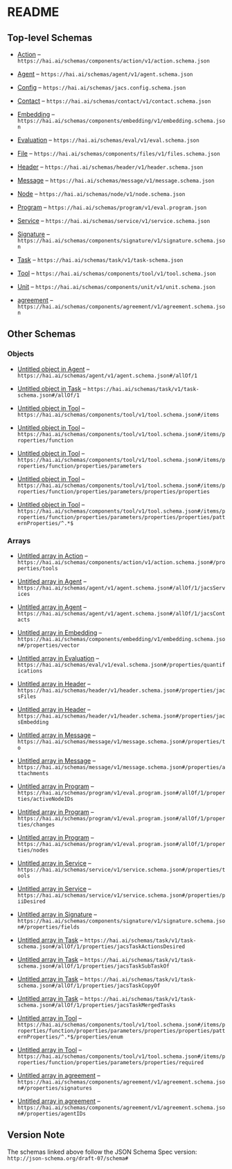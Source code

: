 # README

## Top-level Schemas

*   [Action](./action.md "General actions definitions which can comprise a service") – `https://hai.ai/schemas/components/action/v1/action.schema.json`

*   [Agent](./agent.md "General schema for human, hybrid, and AI agents") – `https://hai.ai/schemas/agent/v1/agent.schema.json`

*   [Config](./jacs.md "Jacs Configuration File") – `https://hai.ai/schemas/jacs.config.schema.json`

*   [Contact](./contact.md "How to contact over human channels") – `https://hai.ai/schemas/contact/v1/contact.schema.json`

*   [Embedding](./embedding.md "Precomputed embedding of content of a document") – `https://hai.ai/schemas/components/embedding/v1/embedding.schema.json`

*   [Evaluation](./eval.md "A signed, immutable message evaluation an agent's performance on a task") – `https://hai.ai/schemas/eval/v1/eval.schema.json`

*   [File](./files.md "General data about unstructured content not in JACS") – `https://hai.ai/schemas/components/files/v1/files.schema.json`

*   [Header](./header.md "The basis for a JACS document") – `https://hai.ai/schemas/header/v1/header.schema.json`

*   [Message](./message.md "A signed, immutable message about a task") – `https://hai.ai/schemas/message/v1/message.schema.json`

*   [Node](./node.md "A a node in a finite state machine") – `https://hai.ai/schemas/node/v1/node.schema.json`

*   [Program](./program.md "A signed, immutable message evaluation an agent's performance on a task") – `https://hai.ai/schemas/program/v1/eval.program.json`

*   [Service](./service.md "Services that an Agent claims to provide") – `https://hai.ai/schemas/service/v1/service.schema.json`

*   [Signature](./signature.md "Cryptographic signature to be embedded in other documents") – `https://hai.ai/schemas/components/signature/v1/signature.schema.json`

*   [Task](./task.md "General schema for stateful resources") – `https://hai.ai/schemas/task/v1/task-schema.json`

*   [Tool](./tool.md "OpenAI function calling definitions https://platform") – `https://hai.ai/schemas/components/tool/v1/tool.schema.json`

*   [Unit](./unit.md "Labels and quantitative values") – `https://hai.ai/schemas/components/unit/v1/unit.schema.json`

*   [agreement](./agreement.md "A set of required signatures signifying an agreement") – `https://hai.ai/schemas/components/agreement/v1/agreement.schema.json`

## Other Schemas

### Objects

*   [Untitled object in Agent](./agent-allof-1.md) – `https://hai.ai/schemas/agent/v1/agent.schema.json#/allOf/1`

*   [Untitled object in Task](./task-allof-1.md) – `https://hai.ai/schemas/task/v1/task-schema.json#/allOf/1`

*   [Untitled object in Tool](./tool-items.md) – `https://hai.ai/schemas/components/tool/v1/tool.schema.json#/items`

*   [Untitled object in Tool](./tool-items-properties-function.md) – `https://hai.ai/schemas/components/tool/v1/tool.schema.json#/items/properties/function`

*   [Untitled object in Tool](./tool-items-properties-function-properties-parameters.md) – `https://hai.ai/schemas/components/tool/v1/tool.schema.json#/items/properties/function/properties/parameters`

*   [Untitled object in Tool](./tool-items-properties-function-properties-parameters-properties-properties.md) – `https://hai.ai/schemas/components/tool/v1/tool.schema.json#/items/properties/function/properties/parameters/properties/properties`

*   [Untitled object in Tool](./tool-items-properties-function-properties-parameters-properties-properties-patternproperties-.md) – `https://hai.ai/schemas/components/tool/v1/tool.schema.json#/items/properties/function/properties/parameters/properties/properties/patternProperties/^.*$`

### Arrays

*   [Untitled array in Action](./action-properties-tools.md "tools that can be utilized") – `https://hai.ai/schemas/components/action/v1/action.schema.json#/properties/tools`

*   [Untitled array in Agent](./agent-allof-1-jacsservices.md "Services the agent can perform") – `https://hai.ai/schemas/agent/v1/agent.schema.json#/allOf/1/jacsServices`

*   [Untitled array in Agent](./agent-allof-1-jacscontacts.md "Contact information for the agent") – `https://hai.ai/schemas/agent/v1/agent.schema.json#/allOf/1/jacsContacts`

*   [Untitled array in Embedding](./embedding-properties-vector.md "the vector, does not indicate datatype or width (e") – `https://hai.ai/schemas/components/embedding/v1/embedding.schema.json#/properties/vector`

*   [Untitled array in Evaluation](./eval-properties-quantifications.md "list of evaluation units, informatio labels") – `https://hai.ai/schemas/eval/v1/eval.schema.json#/properties/quantifications`

*   [Untitled array in Header](./header-properties-jacsfiles.md "A set of files included with the jacs document") – `https://hai.ai/schemas/header/v1/header.schema.json#/properties/jacsFiles`

*   [Untitled array in Header](./header-properties-jacsembedding.md "A set of precalculated vector embeddings") – `https://hai.ai/schemas/header/v1/header.schema.json#/properties/jacsEmbedding`

*   [Untitled array in Message](./message-properties-to.md "list of addressees, optional") – `https://hai.ai/schemas/message/v1/message.schema.json#/properties/to`

*   [Untitled array in Message](./message-properties-attachments.md "list of files") – `https://hai.ai/schemas/message/v1/message.schema.json#/properties/attachments`

*   [Untitled array in Program](./program-allof-1-properties-activenodeids.md "task being processed, a description can be found there") – `https://hai.ai/schemas/program/v1/eval.program.json#/allOf/1/properties/activeNodeIDs`

*   [Untitled array in Program](./program-allof-1-properties-changes.md "What changes were made to the plan along the way and why") – `https://hai.ai/schemas/program/v1/eval.program.json#/allOf/1/properties/changes`

*   [Untitled array in Program](./program-allof-1-properties-nodes.md "list of evaluation units, informatio labels") – `https://hai.ai/schemas/program/v1/eval.program.json#/allOf/1/properties/nodes`

*   [Untitled array in Service](./service-properties-tools.md "URLs and function definitions of of tools that can be called") – `https://hai.ai/schemas/service/v1/service.schema.json#/properties/tools`

*   [Untitled array in Service](./service-properties-piidesired.md "Sensitive data desired") – `https://hai.ai/schemas/service/v1/service.schema.json#/properties/piiDesired`

*   [Untitled array in Signature](./signature-properties-fields.md "fields fields from document which were used to generate signature") – `https://hai.ai/schemas/components/signature/v1/signature.schema.json#/properties/fields`

*   [Untitled array in Task](./task-allof-1-properties-jacstaskactionsdesired.md "list of actions desired, should be a subset of actions in the resources and agents when complete") – `https://hai.ai/schemas/task/v1/task-schema.json#/allOf/1/properties/jacsTaskActionsDesired`

*   [Untitled array in Task](./task-allof-1-properties-jacstasksubtaskof.md "list of task ids this may be a subtask of") – `https://hai.ai/schemas/task/v1/task-schema.json#/allOf/1/properties/jacsTaskSubTaskOf`

*   [Untitled array in Task](./task-allof-1-properties-jacstaskcopyof.md "list of task ids this may be a copy of") – `https://hai.ai/schemas/task/v1/task-schema.json#/allOf/1/properties/jacsTaskCopyOf`

*   [Untitled array in Task](./task-allof-1-properties-jacstaskmergedtasks.md "list of task ids that have been folded into this task") – `https://hai.ai/schemas/task/v1/task-schema.json#/allOf/1/properties/jacsTaskMergedTasks`

*   [Untitled array in Tool](./tool-items-properties-function-properties-parameters-properties-properties-patternproperties--properties-enum.md) – `https://hai.ai/schemas/components/tool/v1/tool.schema.json#/items/properties/function/properties/parameters/properties/properties/patternProperties/^.*$/properties/enum`

*   [Untitled array in Tool](./tool-items-properties-function-properties-parameters-properties-required.md) – `https://hai.ai/schemas/components/tool/v1/tool.schema.json#/items/properties/function/properties/parameters/properties/required`

*   [Untitled array in agreement](./agreement-properties-signatures.md "Signatures of agents") – `https://hai.ai/schemas/components/agreement/v1/agreement.schema.json#/properties/signatures`

*   [Untitled array in agreement](./agreement-properties-agentids.md "The agents which are required in order to sign the document") – `https://hai.ai/schemas/components/agreement/v1/agreement.schema.json#/properties/agentIDs`

## Version Note

The schemas linked above follow the JSON Schema Spec version: `http://json-schema.org/draft-07/schema#`
